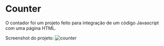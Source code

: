 # Counter

O contador foi um projeto feito para integração de um código Javascript com uma página HTML.

Screenshot do projeto:
![counter](img/screenshot.png)